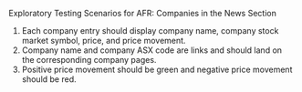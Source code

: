 Exploratory Testing Scenarios for AFR: Companies in the News Section

1. Each company entry should display company name, company stock market symbol, price, and price movement.
2. Company name and company ASX code are links and should land on the corresponding company pages.
3. Positive price movement should be green and negative price movement should be red.

